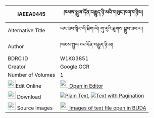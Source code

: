 |IAEEA0445|ཁམས་སྤྲུལ་དོན་བརྒྱུད་ཉི་མའི་གསུང་ཁག་གཉིས། 
| --- | --- 
|Alternative Title |ཡང་ཟབ་སྙིང་གི་ཐིག་ལེ། གུ་རུའི་ཐུགས་སྒྲུབ་ཟབ་པ།
|Author| ཁམས་སྤྲུལ ༠༨་དོན་བརྒྱུད་ཉི་མ།
|BDRC ID | W1KG3851
|Creator | Google OCR
|Number of Volumes| 1
|<img width="25" src="https://img.icons8.com/color/25/000000/edit-property.png">Edit Online| [<img width="25" src="https://avatars.githubusercontent.com/u/45091458?s=200&v=4"> Open in Editor](http://editor.openpecha.org/IAEEA0445)
|<img width="25" src="https://img.icons8.com/fluent/48/000000/download-2.png"/>  Download | [![](https://img.icons8.com/color/20/000000/txt.png)Plain Text](https://github.com/Openpecha/IAEEA0445/releases/download/v1/kham_trul_don_gyu_nyima_i_sung_plain_IAEEA0445.zip), [![](https://img.icons8.com/color/20/000000/txt.png)Text with Pagination](https://github.com/Openpecha/IAEEA0445/releases/download/v1/kham_trul_don_gyu_nyima_i_sung_pages_IAEEA0445.zip)
|<img width="25" src="https://img.icons8.com/plasticine/100/000000/pictures-folder.png"/>  Source Images | [<img width="25" src="https://library.bdrc.io/icons/BUDA-small.svg"> Images of text file open in BUDA](https://library.bdrc.io/show/bdr:W1KG3851)